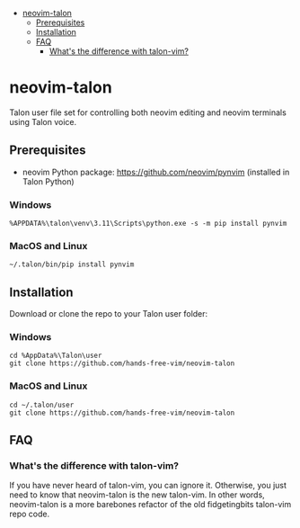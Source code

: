 <!-- vim-markdown-toc GFM -->

- [neovim-talon](#neovim-talon)
  - [Prerequisites](#prerequisites)
  - [Installation](#installation)
  - [FAQ](#faq)
    - [What's the difference with talon-vim?](#whats-the-difference-with-talon-vim)

<!-- vim-markdown-toc -->

# neovim-talon

Talon user file set for controlling both neovim editing and neovim terminals using Talon voice.

## Prerequisites

- neovim Python package: https://github.com/neovim/pynvim (installed in Talon Python)

### Windows

```
%APPDATA%\talon\venv\3.11\Scripts\python.exe -s -m pip install pynvim
```

### MacOS and Linux

```
~/.talon/bin/pip install pynvim
```

## Installation

Download or clone the repo to your Talon user folder:

### Windows

```
cd %AppData%\Talon\user
git clone https://github.com/hands-free-vim/neovim-talon
```

### MacOS and Linux

```
cd ~/.talon/user
git clone https://github.com/hands-free-vim/neovim-talon
```

## FAQ

### What's the difference with talon-vim?

If you have never heard of talon-vim, you can ignore it. Otherwise, you just need to know that neovim-talon is the new talon-vim. In other words, neovim-talon is a more barebones refactor of the old fidgetingbits talon-vim repo code.
